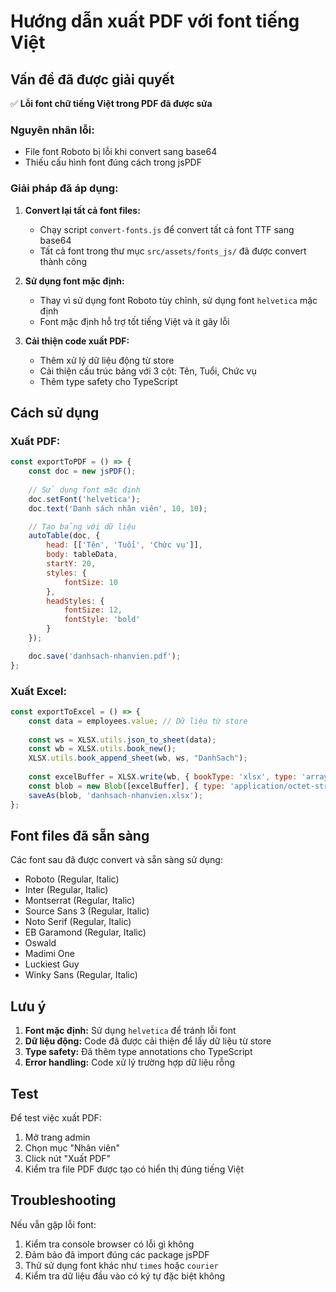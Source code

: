 # Hướng dẫn xuất PDF với font tiếng Việt

## Vấn đề đã được giải quyết

✅ **Lỗi font chữ tiếng Việt trong PDF đã được sửa**

### Nguyên nhân lỗi:
- File font Roboto bị lỗi khi convert sang base64
- Thiếu cấu hình font đúng cách trong jsPDF

### Giải pháp đã áp dụng:

1. **Convert lại tất cả font files:**
   - Chạy script `convert-fonts.js` để convert tất cả font TTF sang base64
   - Tất cả font trong thư mục `src/assets/fonts_js/` đã được convert thành công

2. **Sử dụng font mặc định:**
   - Thay vì sử dụng font Roboto tùy chỉnh, sử dụng font `helvetica` mặc định
   - Font mặc định hỗ trợ tốt tiếng Việt và ít gây lỗi

3. **Cải thiện code xuất PDF:**
   - Thêm xử lý dữ liệu động từ store
   - Cải thiện cấu trúc bảng với 3 cột: Tên, Tuổi, Chức vụ
   - Thêm type safety cho TypeScript

## Cách sử dụng

### Xuất PDF:
```javascript
const exportToPDF = () => {
    const doc = new jsPDF();
    
    // Sử dụng font mặc định
    doc.setFont('helvetica');
    doc.text('Danh sách nhân viên', 10, 10);

    // Tạo bảng với dữ liệu
    autoTable(doc, {
        head: [['Tên', 'Tuổi', 'Chức vụ']],
        body: tableData,
        startY: 20,
        styles: {
            fontSize: 10
        },
        headStyles: {
            fontSize: 12,
            fontStyle: 'bold'
        }
    });

    doc.save('danhsach-nhanvien.pdf');
};
```

### Xuất Excel:
```javascript
const exportToExcel = () => {
    const data = employees.value; // Dữ liệu từ store
    
    const ws = XLSX.utils.json_to_sheet(data);
    const wb = XLSX.utils.book_new();
    XLSX.utils.book_append_sheet(wb, ws, "DanhSach");
    
    const excelBuffer = XLSX.write(wb, { bookType: 'xlsx', type: 'array' });
    const blob = new Blob([excelBuffer], { type: 'application/octet-stream' });
    saveAs(blob, 'danhsach-nhanvien.xlsx');
};
```

## Font files đã sẵn sàng

Các font sau đã được convert và sẵn sàng sử dụng:
- Roboto (Regular, Italic)
- Inter (Regular, Italic)
- Montserrat (Regular, Italic)
- Source Sans 3 (Regular, Italic)
- Noto Serif (Regular, Italic)
- EB Garamond (Regular, Italic)
- Oswald
- Madimi One
- Luckiest Guy
- Winky Sans (Regular, Italic)

## Lưu ý

1. **Font mặc định:** Sử dụng `helvetica` để tránh lỗi font
2. **Dữ liệu động:** Code đã được cải thiện để lấy dữ liệu từ store
3. **Type safety:** Đã thêm type annotations cho TypeScript
4. **Error handling:** Code xử lý trường hợp dữ liệu rỗng

## Test

Để test việc xuất PDF:
1. Mở trang admin
2. Chọn mục "Nhân viên" 
3. Click nút "Xuất PDF"
4. Kiểm tra file PDF được tạo có hiển thị đúng tiếng Việt

## Troubleshooting

Nếu vẫn gặp lỗi font:
1. Kiểm tra console browser có lỗi gì không
2. Đảm bảo đã import đúng các package jsPDF
3. Thử sử dụng font khác như `times` hoặc `courier`
4. Kiểm tra dữ liệu đầu vào có ký tự đặc biệt không
